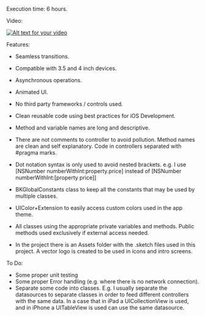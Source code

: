 Execution time: 6 hours.

Video:

[![Alt text for your video](http://i.imgur.com/zEs6NSP.png)](https://www.youtube.com/watch?v=nY7hkCVXRC4)

Features:
- Seamless transitions.
- Compatible with 3.5 and 4 inch devices.
- Asynchronous operations.
- Animated UI.
- No third party frameworks / controls used.

- Clean reusable code using best practices for iOS Development.
- Method and variable names are long and descriptive. 
- There are not comments to controller to avoid pollution. Method names are clean and self explanatory. Code in controllers separated with #pragma marks.
- Dot notation syntax is only used to avoid nested brackets. e.g. I use [NSNumber numberWithInt:property.price] instead of [NSNumber numberWithInt:[property price]]
- BKGlobalConstants class to keep all the constants that may be used by multiple classes.
- UIColor+Extension to easily access custom colors used in the app theme. 
- All classes using the appropriate private variables and methods. Public methods used exclusively if external access needed.
- In the project there is an Assets folder with the .sketch files used in this project. A vector logo is created to be used in icons and intro screens.

To Do:
- Some proper unit testing
- Some proper Error handling (e.g. where there is no network connection).
- Separate some code into classes. E.g. I usually separate the datasources to separate classes in order to feed different controllers with the same data. In a case that in iPad a UICollectionView is used, and in iPhone a UITableView is used can use the same datasource.